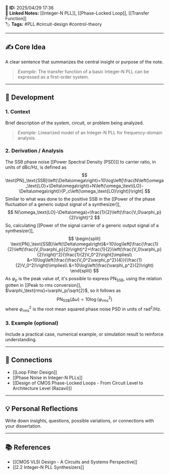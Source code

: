 📌 **ID:** 2025/04/29 17:36  
🔗 **Linked Notes:** [[Integer-N PLL]], [[Phase-Locked Loop]], [[Transfer Function]]  
🏷️ **Tags:** #PLL #circuit-design #control-theory

---

## ✍️ Core Idea  
A clear sentence that summarizes the central insight or purpose of the note.  
> *Example:* The transfer function of a basic Integer-N PLL can be expressed as a first-order system.

---

## 🧩 Development

### 1. Context  
Brief description of the system, circuit, or problem being analyzed.  
> *Example:* Linearized model of an Integer-N PLL for frequency-domain analysis.

### 2. Derivation / Analysis  
The SSB phase noise [[Power Spectral Density (PSD)]] to carrier ratio, in units of dBc/Hz, is defined as
$$
\text{PN}_\text{SSB}\left(\Delta\omega\right)=10\log\left[\frac{N\left(\omega_\text{LO}+\Delta\omega\right)+N\left(\omega_\text{LO}-\Delta\omega\right)}{P_c\left(\omega_\text{LO}\right)}\right]
$$
Similar to what was done to the positive SSB in the [[Power of the phase fluctuation of a generic output signal of a synthesizer]],
$$
N(\omega_\text{LO}-\Delta\omega)=\frac{1}{2}\left(\frac{V_0\varphi_p}{2}\right)^2
$$
So, calculating [[Power of the signal carrier of a generic output signal of a synthesizer]],
$$
\begin{split}
\text{PN}_\text{SSB}\left(\Delta\omega\right)&=10\log\left[\frac{\frac{1}{2}\left(\frac{V_0\varphi_p}{2}\right)^2+\frac{1}{2}\left(\frac{V_0\varphi_p}{2}\right)^2}{\frac{1}{2}V_0^2}\right]\implies\\
&=10\log\left(\frac{\frac{V_0^2\varphi_p^2}{4}}{\frac{1}{2}V_0^2}\right)\implies\\
&=10\log\left(\frac{\varphi_p^2}{2}\right)
\end{split}
$$
As $\varphi_p$ is the peak value of, it's possible to express $\text{PN}_\text{SSB}$, using the relation gotten in [[Peak to rms conversion]], $\varphi_\text{rms}=\varphi_p/\sqrt{2}$, so it follows as
$$
\text{PN}_\text{SSB}\left(\Delta\omega\right)=10\log\left(\varphi_\text{rms}^ 2\right)
$$
where $\varphi_\text{rms}^2$ is the root mean squared phase noise PSD in units of $\text{rad}^2/\text{Hz}$.




### 3. Example (optional)  
Include a practical case, numerical example, or simulation result to reinforce understanding.

---

## 🔁 Connections  
- [[Loop Filter Design]]  
- [[Phase Noise in Integer-N PLLs]]  
- [[Design of CMOS Phase-Locked Loops - From Circuit Level to Architecture Level (Razavi)]]

---

## 💡 Personal Reflections  
Write down insights, questions, possible variations, or connections with your dissertation.

---

## 📚 References  
- [[CMOS VLSI Design - A Circuits and Systems Perspective]]
- [[2.2 Integer-N PLL Synthesizers]] 

